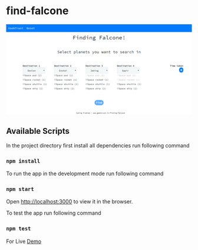 # find-falcone
![](img.png)

## Available Scripts

In the project directory
first install all dependencies run following command

### `npm install`

To run the app in the development mode run following command

### `npm start`

Open [http://localhost:3000](http://localhost:3000) to view it in the browser.

To test the app run following command

### `npm test`

For Live [Demo](https://whoami-shubham.github.io/find-falcone/)
